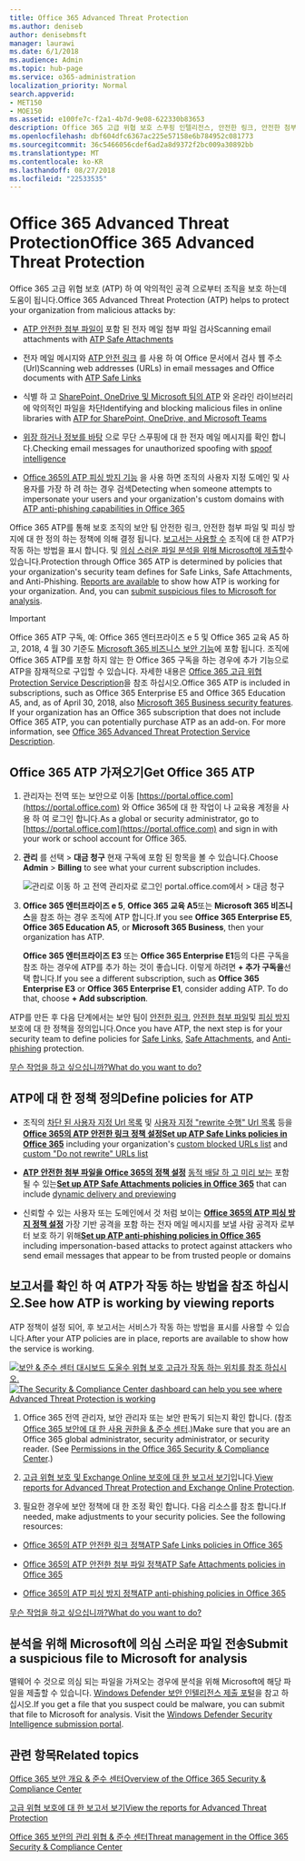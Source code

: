 ```yaml
---
title: Office 365 Advanced Threat Protection
ms.author: deniseb
author: denisebmsft
manager: laurawi
ms.date: 6/1/2018
ms.audience: Admin
ms.topic: hub-page
ms.service: o365-administration
localization_priority: Normal
search.appverid:
- MET150
- MOE150
ms.assetid: e100fe7c-f2a1-4b7d-9e08-622330b83653
description: Office 365 고급 위협 보호 스푸핑 인텔리전스, 안전한 링크, 안전한 첨부 파일 및 고급 피싱 방지 기능을 포함합니다. 또한 고급 위협 보호 비즈니스 및 팀이 Microsoft에 대 한 SharePoint Online, OneDrive의 파일에 확장 되 고 됩니다.
ms.openlocfilehash: dbf604dfc6367ac225e57158e6b784952c081773
ms.sourcegitcommit: 36c5466056cdef6ad2a8d9372f2bc009a30892bb
ms.translationtype: MT
ms.contentlocale: ko-KR
ms.lasthandoff: 08/27/2018
ms.locfileid: "22533535"
---
```

# <a name="office-365-advanced-threat-protection"></a><span data-ttu-id="f1847-104">Office 365 Advanced Threat Protection</span><span class="sxs-lookup"><span data-stu-id="f1847-104">Office 365 Advanced Threat Protection</span></span>

<span data-ttu-id="f1847-105">Office 365 고급 위협 보호 (ATP) 하 여 악의적인 공격 으로부터 조직을 보호 하는데 도움이 됩니다.</span><span class="sxs-lookup"><span data-stu-id="f1847-105">Office 365 Advanced Threat Protection (ATP) helps to protect your organization from malicious attacks by:</span></span>
  
- <span data-ttu-id="f1847-106">[ATP 안전한 첨부 파일이](atp-safe-attachments.md) 포함 된 전자 메일 첨부 파일 검사</span><span class="sxs-lookup"><span data-stu-id="f1847-106">Scanning email attachments with [ATP Safe Attachments](atp-safe-attachments.md)</span></span>
    
- <span data-ttu-id="f1847-107">전자 메일 메시지와 [ATP 안전 링크](atp-safe-links.md) 를 사용 하 여 Office 문서에서 검사 웹 주소 (Url)</span><span class="sxs-lookup"><span data-stu-id="f1847-107">Scanning web addresses (URLs) in email messages and Office documents with [ATP Safe Links](atp-safe-links.md)</span></span>
    
- <span data-ttu-id="f1847-108">식별 하 고 [SharePoint, OneDrive 및 Microsoft 팀의 ATP](atp-for-spo-odb-and-teams.md) 와 온라인 라이브러리에 악의적인 파일을 차단</span><span class="sxs-lookup"><span data-stu-id="f1847-108">Identifying and blocking malicious files in online libraries with [ATP for SharePoint, OneDrive, and Microsoft Teams](atp-for-spo-odb-and-teams.md)</span></span>
    
- <span data-ttu-id="f1847-109">[위장 하거나 정보를 바탕](learn-about-spoof-intelligence.md) 으로 무단 스푸핑에 대 한 전자 메일 메시지를 확인 합니다.</span><span class="sxs-lookup"><span data-stu-id="f1847-109">Checking email messages for unauthorized spoofing with [spoof intelligence](learn-about-spoof-intelligence.md)</span></span>
    
- <span data-ttu-id="f1847-110">[Office 365의 ATP 피싱 방지 기능](atp-anti-phishing.md) 을 사용 하면 조직의 사용자 지정 도메인 및 사용자를 가장 하 려 하는 경우 검색</span><span class="sxs-lookup"><span data-stu-id="f1847-110">Detecting when someone attempts to impersonate your users and your organization's custom domains with [ATP anti-phishing capabilities in Office 365](atp-anti-phishing.md)</span></span>
    
<span data-ttu-id="f1847-p102">Office 365 ATP를 통해 보호 조직의 보안 팀 안전한 링크, 안전한 첨부 파일 및 피싱 방지에 대 한 정의 하는 정책에 의해 결정 됩니다. [보고서는 사용할 수](view-reports-for-atp.md) 조직에 대 한 ATP가 작동 하는 방법을 표시 합니다. 및 [의심 스러운 파일 분석을 위해 Microsoft에 제출할](office-365-atp.md#submitlalware)수 있습니다.</span><span class="sxs-lookup"><span data-stu-id="f1847-p102">Protection through Office 365 ATP is determined by policies that your organization's security team defines for Safe Links, Safe Attachments, and Anti-Phishing. [Reports are available](view-reports-for-atp.md) to show how ATP is working for your organization. And, you can [submit suspicious files to Microsoft for analysis](office-365-atp.md#submitlalware).</span></span>
  
> [!IMPORTANT]
> <span data-ttu-id="f1847-p103">Office 365 ATP 구독, 예: Office 365 엔터프라이즈 e 5 및 Office 365 교육 A5 하 고, 2018, 4 월 30 기준도 [Microsoft 365 비즈니스 보안 기능](https://support.office.com/article/c123694a-1efb-459e-a8d5-2187975373dc)에 포함 됩니다. 조직에 Office 365 ATP를 포함 하지 않는 한 Office 365 구독을 하는 경우에 추가 기능으로 ATP을 잠재적으로 구입할 수 있습니다. 자세한 내용은 [Office 365 고급 위협 Protection Service Description](https://technet.microsoft.com/library/exchange-online-advanced-threat-protection-service-description.aspx)을 참조 하십시오.</span><span class="sxs-lookup"><span data-stu-id="f1847-p103">Office 365 ATP is included in subscriptions, such as Office 365 Enterprise E5 and Office 365 Education A5, and, as of April 30, 2018, also [Microsoft 365 Business security features](https://support.office.com/article/c123694a-1efb-459e-a8d5-2187975373dc). If your organization has an Office 365 subscription that does not include Office 365 ATP, you can potentially purchase ATP as an add-on. For more information, see [Office 365 Advanced Threat Protection Service Description](https://technet.microsoft.com/library/exchange-online-advanced-threat-protection-service-description.aspx).</span></span> 
      
## <a name="get-office-365-atp"></a><span data-ttu-id="f1847-117">Office 365 ATP 가져오기</span><span class="sxs-lookup"><span data-stu-id="f1847-117">Get Office 365 ATP</span></span>

1. <span data-ttu-id="f1847-118">관리자는 전역 또는 보안으로 이동 [https://portal.office.com](https://portal.office.com) 와 Office 365에 대 한 작업이 나 교육용 계정을 사용 하 여 로그인 합니다.</span><span class="sxs-lookup"><span data-stu-id="f1847-118">As a global or security administrator, go to [https://portal.office.com](https://portal.office.com) and sign in with your work or school account for Office 365.</span></span> 
    
2. <span data-ttu-id="f1847-119">**관리** 를 선택 \> **대금 청구** 현재 구독에 포함 된 항목을 볼 수 있습니다.</span><span class="sxs-lookup"><span data-stu-id="f1847-119">Choose **Admin** \> **Billing** to see what your current subscription includes.</span></span> 
    
    ![관리로 이동 하 고 전역 관리자로 로그인 portal.office.com에서 \> 대금 청구](media/18a3546c-bd1f-4f49-82ec-0184909b42c2.png)
  
3. <span data-ttu-id="f1847-121">**Office 365 엔터프라이즈 e 5**, **Office 365 교육 A5**또는 **Microsoft 365 비즈니스**을 참조 하는 경우 조직에 ATP 합니다.</span><span class="sxs-lookup"><span data-stu-id="f1847-121">If you see **Office 365 Enterprise E5**, **Office 365 Education A5**, or **Microsoft 365 Business**, then your organization has ATP.</span></span> 
    
    <span data-ttu-id="f1847-p104">**Office 365 엔터프라이즈 E3** 또는 **Office 365 Enterprise E1**등의 다른 구독을 참조 하는 경우에 ATP를 추가 하는 것이 좋습니다. 이렇게 하려면 **+ 추가 구독을**선택 합니다.</span><span class="sxs-lookup"><span data-stu-id="f1847-p104">If you see a different subscription, such as **Office 365 Enterprise E3** or **Office 365 Enterprise E1**, consider adding ATP. To do that, choose **+ Add subscription**.</span></span>
    
<span data-ttu-id="f1847-124">ATP를 만든 후 다음 단계에서는 보안 팀이 [안전한 링크](atp-safe-links.md), [안전한 첨부 파일](atp-safe-attachments.md)및 [피싱 방지](set-up-atp-anti-phishing-policies.md) 보호에 대 한 정책을 정의입니다.</span><span class="sxs-lookup"><span data-stu-id="f1847-124">Once you have ATP, the next step is for your security team to define policies for [Safe Links](atp-safe-links.md), [Safe Attachments](atp-safe-attachments.md), and [Anti-phishing](set-up-atp-anti-phishing-policies.md) protection.</span></span> 
  
[<span data-ttu-id="f1847-125">무슨 작업을 하고 싶으십니까?</span><span class="sxs-lookup"><span data-stu-id="f1847-125">What do you want to do?</span></span>](office-365-atp.md#TOC)
  
## <a name="define-policies-for-atp"></a><span data-ttu-id="f1847-126">ATP에 대 한 정책 정의</span><span class="sxs-lookup"><span data-stu-id="f1847-126">Define policies for ATP</span></span>

- <span data-ttu-id="f1847-127">조직의 [차단 된 사용자 지정 Url 목록](set-up-a-custom-blocked-urls-list-wtih-atp.md) 및 [사용자 지정 "rewrite 수행" Url 목록](set-up-a-custom-do-not-rewrite-urls-list-with-atp.md) 등을 **[Office 365의 ATP 안전한 링크 정책 설정](set-up-atp-safe-links-policies.md)**</span><span class="sxs-lookup"><span data-stu-id="f1847-127">**[Set up ATP Safe Links policies in Office 365](set-up-atp-safe-links-policies.md)** including your organization's [custom blocked URLs list](set-up-a-custom-blocked-urls-list-wtih-atp.md) and [custom "Do not rewrite" URLs list](set-up-a-custom-do-not-rewrite-urls-list-with-atp.md)</span></span>
    
- <span data-ttu-id="f1847-128">**[ATP 안전한 첨부 파일을 Office 365의 정책 설정](set-up-atp-safe-attachments-policies.md)** [동적 배달 하 고 미리 보는](dynamic-delivery-and-previewing.md) 포함 될 수 있는</span><span class="sxs-lookup"><span data-stu-id="f1847-128">**[Set up ATP Safe Attachments policies in Office 365](set-up-atp-safe-attachments-policies.md)** that can include [dynamic delivery and previewing](dynamic-delivery-and-previewing.md)</span></span>
    
- <span data-ttu-id="f1847-129">신뢰할 수 있는 사용자 또는 도메인에서 것 처럼 보이는 **[Office 365의 ATP 피싱 방지 정책 설정](set-up-atp-anti-phishing-policies.md)** 가장 기반 공격을 포함 하는 전자 메일 메시지를 보낼 사람 공격자 로부터 보호 하기 위해</span><span class="sxs-lookup"><span data-stu-id="f1847-129">**[Set up ATP anti-phishing policies in Office 365](set-up-atp-anti-phishing-policies.md)** including impersonation-based attacks to protect against attackers who send email messages that appear to be from trusted people or domains</span></span> 
  
## <a name="see-how-atp-is-working-by-viewing-reports"></a><span data-ttu-id="f1847-130">보고서를 확인 하 여 ATP가 작동 하는 방법을 참조 하십시오.</span><span class="sxs-lookup"><span data-stu-id="f1847-130">See how ATP is working by viewing reports</span></span>

<span data-ttu-id="f1847-131">ATP 정책이 설정 되어, 후 보고서는 서비스가 작동 하는 방법을 표시를 사용할 수 있습니다.</span><span class="sxs-lookup"><span data-stu-id="f1847-131">After your ATP policies are in place, reports are available to show how the service is working.</span></span>

<span data-ttu-id="f1847-132">[![보안 &amp; 준수 센터 대시보드 도울수 위협 보호 고급가 작동 하는 위치를 참조 하십시오.](media/6b213d34-adbb-44af-8549-be9a7e2db087.png)](view-reports-for-atp.md)</span><span class="sxs-lookup"><span data-stu-id="f1847-132">[![The Security &amp; Compliance Center dashboard can help you see where Advanced Threat Protection is working](media/6b213d34-adbb-44af-8549-be9a7e2db087.png)](view-reports-for-atp.md)</span></span>
  
1. <span data-ttu-id="f1847-p105">Office 365 전역 관리자, 보안 관리자 또는 보안 판독기 되는지 확인 합니다. (참조 [Office 365 보안에 대 한 사용 권한을 &amp; 준수 센터](permissions-in-the-security-and-compliance-center.md).)</span><span class="sxs-lookup"><span data-stu-id="f1847-p105">Make sure that you are an Office 365 global administrator, security administrator, or security reader. (See [Permissions in the Office 365 Security &amp; Compliance Center](permissions-in-the-security-and-compliance-center.md).)</span></span>
    
2. <span data-ttu-id="f1847-135">[고급 위협 보호 및 Exchange Online 보호에 대 한 보고서 보기](view-reports-for-atp.md)입니다.</span><span class="sxs-lookup"><span data-stu-id="f1847-135">[View reports for Advanced Threat Protection and Exchange Online Protection](view-reports-for-atp.md).</span></span>
    
3. <span data-ttu-id="f1847-p106">필요한 경우에 보안 정책에 대 한 조정 확인 합니다. 다음 리소스를 참조 합니다.</span><span class="sxs-lookup"><span data-stu-id="f1847-p106">If needed, make adjustments to your security policies. See the following resources:</span></span>
    
  - [<span data-ttu-id="f1847-138">Office 365의 ATP 안전한 링크 정책</span><span class="sxs-lookup"><span data-stu-id="f1847-138">ATP Safe Links policies in Office 365</span></span>](set-up-atp-safe-links-policies.md)
    
  - [<span data-ttu-id="f1847-139">Office 365의 ATP 안전한 첨부 파일 정책</span><span class="sxs-lookup"><span data-stu-id="f1847-139">ATP Safe Attachments policies in Office 365</span></span>](set-up-atp-safe-attachments-policies.md)
    
  - [<span data-ttu-id="f1847-140">Office 365의 ATP 피싱 방지 정책</span><span class="sxs-lookup"><span data-stu-id="f1847-140">ATP anti-phishing policies in Office 365</span></span>](set-up-atp-anti-phishing-policies.md)
    
[<span data-ttu-id="f1847-141">무슨 작업을 하고 싶으십니까?</span><span class="sxs-lookup"><span data-stu-id="f1847-141">What do you want to do?</span></span>](office-365-atp.md)
  
## <a name="submit-a-suspicious-file-to-microsoft-for-analysis"></a><span data-ttu-id="f1847-142">분석을 위해 Microsoft에 의심 스러운 파일 전송</span><span class="sxs-lookup"><span data-stu-id="f1847-142">Submit a suspicious file to Microsoft for analysis</span></span>

<span data-ttu-id="f1847-p107">맬웨어 수 것으로 의심 되는 파일을 가져오는 경우에 분석을 위해 Microsoft에 해당 파일을 제출할 수 있습니다. [Windows Defender 보안 인텔리전스 제출 포털](https://go.microsoft.com/fwlink/?linkid=857185)을 참고 하십시오.</span><span class="sxs-lookup"><span data-stu-id="f1847-p107">If you get a file that you suspect could be malware, you can submit that file to Microsoft for analysis. Visit the [Windows Defender Security Intelligence submission portal](https://go.microsoft.com/fwlink/?linkid=857185).</span></span>
  
## <a name="related-topics"></a><span data-ttu-id="f1847-145">관련 항목</span><span class="sxs-lookup"><span data-stu-id="f1847-145">Related topics</span></span>

[<span data-ttu-id="f1847-146">Office 365 보안 개요 &amp; 준수 센터</span><span class="sxs-lookup"><span data-stu-id="f1847-146">Overview of the Office 365 Security &amp; Compliance Center</span></span>](https://support.office.com/article/a5f2fd18-b029-4257-b5a8-ae83e7768c85)
  
[<span data-ttu-id="f1847-147">고급 위협 보호에 대 한 보고서 보기</span><span class="sxs-lookup"><span data-stu-id="f1847-147">View the reports for Advanced Threat Protection</span></span>](view-reports-for-atp.md)
  
[<span data-ttu-id="f1847-148">Office 365 보안의 관리 위협 &amp; 준수 센터</span><span class="sxs-lookup"><span data-stu-id="f1847-148">Threat management in the Office 365 Security &amp; Compliance Center</span></span>](threat-management.md)
  


